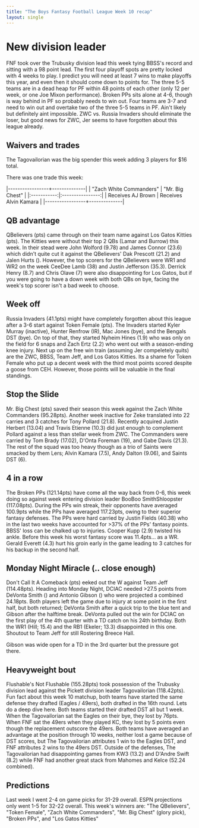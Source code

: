 ```yaml
---
title: "The Boys Fantasy Football League Week 10 recap"
layout: single
---
```


# New division leader

FNF took over the Trubusky division lead this week tying BBSS's record and sitting with a 98 point lead. The first four playoff spots are pretty locked with 4 weeks to play. I predict you will need at least 7 wins to make playoffs this year, and even then it should come down to points for. The three 5-5 teams are in a dead heap for PF within 48 points of each other (only 12 per week, or one Joe Mixon performance). Broken PPs sits alone at 4-6, though is way behind in PF so probably needs to win out. Four teams are 3-7 and need to win out and overtake two of the three 5-5 teams in PF. Ain't likely but definitely aint impossible. ZWC vs. Russia Invaders should eliminate the loser, but good news for ZWC, Jer seems to have forgotten about this league already.

## Waivers and trades

The Tagovailorian was the big spender this week adding 3 players for $16 total.

There was one trade this week:

|-----------------+--------------|
| "Zach White Commanders" | "Mr. Big Chest" |
|:-----------:|:----------------:|
| Receives AJ Brown | Receives Alvin Kamara |
|-----------------+--------------|


## QB advantage

QBelievers (pts) came through on their team name against Los Gatos Kitties (pts). The Kitties were without their top 2 QBs (Lamar and Burrow) this week. In their stead were John Wolford (9.78) and James Connor (23.6) which didn't quite cut it against the QBelievers' Dak Prescott (21.2) and Jalen Hurts (). However, the top scorers for the QBelievers were WR1 and WR2 on the week CeeDee Lamb (38) and Justin Jefferson (35.3). Derrick Henry (8.7) and Chris Olave (7) were also disappointing for Los Gatos, but if you were going to have a down week with both QBs on bye, facing the week's top scorer isn't a bad week to choose.

## Week off

Russia Invaders (41.1pts) might have completely forgotten about this league after a 3-6 start against Token Female (pts). The Invaders started Kyler Murray (inactive), Hunter Renfrow (IR), Mac Jones (bye), and the Bengals DST (bye). On top of that, they started Nyheim Hines (1.9) who was only on the field for 6 snaps and Zach Ertz (2.2) who went out with a season-ending knee injury. Next up on the free win train (assuming Jer compeletely quits) are the ZWC, BBSS, Team Jeff, and Los Gatos Kitties. Its a shame for Token Female who put up a decent week with the third most points scored despite a goose from CEH. However, those points will be valuable in the final standings.

## Stop the Slide

Mr. Big Chest (pts) saved their season this week against the Zach White Commanders (95.28pts). Another week inactive for Zeke translated into 22 carries and 3 catches for Tony Pollard (21.8). Recently acquired Justin Herbert (13.04) and Travis Etienne (10.3) did just enough to complement Pollard against a less than stellar week from ZWC. The Commanders were carried by Tom Brady (17.02), D'Onta Foreman (19), and Gabe Davis (21.3). The rest of the squad was too heavy though as a trio of Saints were smacked by them Lers; Alvin Kamara (7.5), Andy Dalton (9.06), and Saints DST (6).

## 4 in a row

The Broken PPs (121.14pts) have come all the way back from 0-6, this week doing so against week entering division leader BooBoo SmithShloopster (117.08pts). During the PPs win streak, their opponents have averaged 100.9pts while the PPs have averaged 117.23pts, owing to their superior fantasy defenses. The PPs were hard carried by Justin Fields (40.38) who in the last two weeks have accounted for >37% of the PPs' fantasy points. BBSS' loss can be chalked up to injuries. Cooper Kupp (2.9) twisted his ankle. Before this week his worst fantasy score was 11.4pts... as a WR. Gerald Everett (4.3) hurt his groin early in the game leading to 3 catches for his backup in the second half.

## Monday Night Miracle (.. close enough)

Don't Call It A Comeback (pts) eeked out the W against Team Jeff (114.48pts). Heading into Monday Night, DCIAC needed >27.5 points from DeVonta Smith () and Antonio Gibson () who were projected a combined 24.18pts. Both players left the game due to injury at some point in the first half, but both returned; DeVonta Smith after a quick trip to the blue tent and Gibson after the halftime break. DeVonta pulled out the win for DCIAC on the first play of the 4th quarter with a TD catch on his 24th birthday. Both the WR1 (Hill; 15.4) and the RB1 (Ekeler; 13.3) disappointed in this one. Shoutout to Team Jeff for still Rostering Breece Hall.

Gibson was wide open for a TD in the 3rd quarter but the pressure got there.

## Heavyweight bout

Flushable's Not Flushable (155.28pts) took possession of the Trubusky division lead against the Pickett division leader Tagovailorian (118.42pts). Fun fact about this week 10 matchup, both teams have started the same defense they drafted (Eagles / 49ers), both drafted in the 16th round. Lets do a deep dive here. Both teams started their drafted DST all but 1 week. When the Tagovailorian sat the Eagles on their bye, they lost by 76pts. When FNF sat the 49ers when they played KC, they lost by 5 points even though the replacement outscore the 49ers. Both teams have averaged an advantage at the position through 10 weeks, neither lost a game because of DST scores, but The Tagovailorian attributes 1 win to the Eagles DST, and FNF attributes 2 wins to the 49ers DST. Outside of the defenses, The Tagovailorian had disappointing games from KW3 (13.2) and D'Andre Swift (8.2) while FNF had another great stack from Mahomes and Kelce (52.24 combined).

## Predictions

Last week I went 2-4 on game picks for 31-29 overall. ESPN projections only went 1-5 for 32-22 overall. This week's winners are: "The QBelievers", "Token Female", "Zach White Commanders", "Mr. Big Chest" (glory pick), "Broken PPs", and "Los Gatos Kitties"
